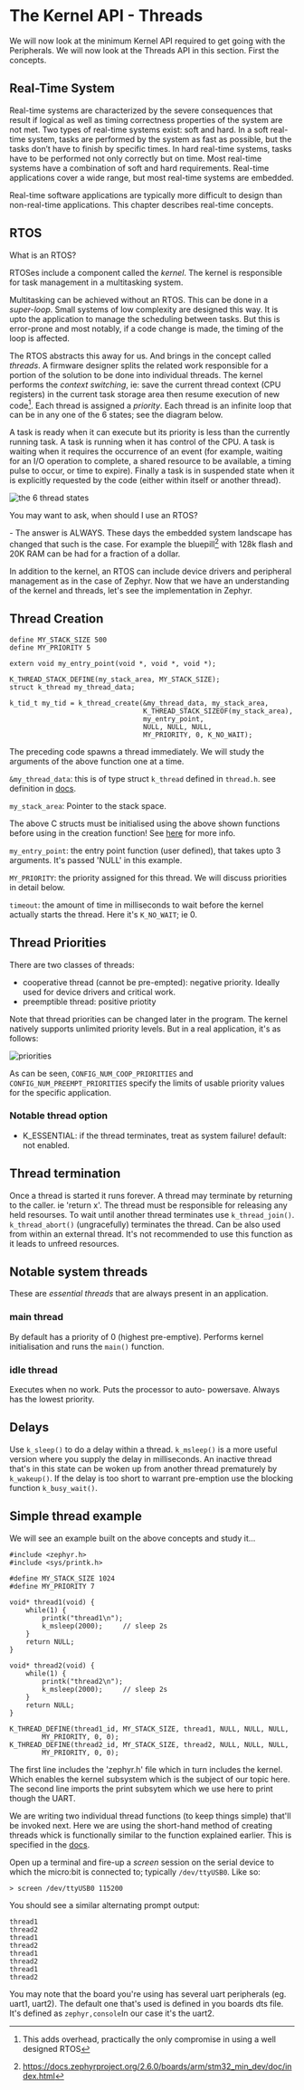 # The Kernel API - Threads

We will now look at the minimum Kernel API required to get going with the Peripherals. We will now look at the Threads API in this section. First the concepts.

## Real-Time System

Real-time systems are characterized by the severe consequences that result if logical as well as timing correctness properties of the system are not met. Two types of real-time systems exist: soft and hard. In a soft real-time system, tasks are performed by the system as fast as possible, but the tasks don’t have to finish by specific times. In hard real-time systems, tasks have to be performed not only correctly but on time. Most real-time systems have a combination of soft and hard requirements. Real-time applications cover a wide range, but most real-time systems are embedded.

Real-time software applications are typically more difficult to design than non-real-time applications. This chapter describes real-time concepts.

## RTOS

What is an RTOS?

RTOSes include a component called the *kernel*. The kernel is responsible for task management in a multitasking system.

Multitasking can be achieved without an RTOS. This can be done in a *super-loop*. Small systems of low complexity are designed this way. It is upto the application to manage the scheduling between tasks. But this is error-prone and most notably, if a code change is made, the timing of the loop is affected.

The RTOS abstracts this away for us. And brings in the concept called *threads*. A firmware designer splits the related work responsible for a portion of the solution to be done into individual threads. The kernel performs the *context switching*, ie: save the current thread context (CPU registers) in the current task storage area then resume execution of new code[^1]. Each thread is assigned a *priority*. Each thread is an infinite loop that can be in any one of the 6 states; see the diagram below.

A task is ready when it can execute but its priority is less than the currently running task. A task is running when it has control of the CPU. A task is waiting when it requires the occurrence of an event (for example, waiting for an I/O operation to complete, a shared resource to be available, a timing pulse to occur, or time to expire). Finally a task is in suspended state when it is explicitly requested by the code (either within itself or another thread).

![the 6 thread states](./images/thread_states.svg)


You may want to ask, when should I use an RTOS?

\- The answer is ALWAYS.
These days the embedded system landscape has changed that such is the case. For example the bluepill[^2] with 128k flash and 20K RAM can be had for a fraction of a dollar.


In addition to the kernel, an RTOS can include device drivers and peripheral management as in the case of Zephyr.
Now that we have an understanding of the kernel and threads, let's see the implementation in Zephyr.

[^1]: This adds overhead, practically the only compromise in using a well designed RTOS

[^2]: https://docs.zephyrproject.org/2.6.0/boards/arm/stm32_min_dev/doc/index.html

## Thread Creation

```
define MY_STACK_SIZE 500
define MY_PRIORITY 5

extern void my_entry_point(void *, void *, void *);

K_THREAD_STACK_DEFINE(my_stack_area, MY_STACK_SIZE);
struct k_thread my_thread_data;

k_tid_t my_tid = k_thread_create(&my_thread_data, my_stack_area,
                                 K_THREAD_STACK_SIZEOF(my_stack_area),
                                 my_entry_point,
                                 NULL, NULL, NULL,
                                 MY_PRIORITY, 0, K_NO_WAIT);
```

The preceding code spawns a thread immediately. We will study the arguments of the above function one at a time.

```&my_thread_data```: this is of type struct ```k_thread``` defined in ```thread.h```. see definition in [docs](https://docs.zephyrproject.org/latest/reference/kernel/threads/index.html#structk__thread).

```my_stack_area```: Pointer to the stack space. 

The above C structs must be initialised using the above shown functions before using in the creation function! See [here](https://docs.zephyrproject.org/latest/reference/kernel/threads/index.html#c.k_thread_create) for more info.

```my_entry_point```: the entry point function (user defined), that takes upto 3 arguments. It's passed 'NULL' in this example.

```MY_PRIORITY```: the priority assigned for this thread. We will discuss priorities in detail below.

```timeout```: the amount of time in milliseconds to wait before the kernel actually starts the thread. Here it's ```K_NO_WAIT```; ie 0.

## Thread Priorities

There are two classes of threads:
- cooperative thread (cannot be pre-empted): negative priority. Ideally used for device drivers and critical work.
- preemptible thread: positive priotity

Note that thread priorities can be changed later in the program. The kernel natively supports unlimited priority levels. But in a real application, it's as follows:

![priorities](./images/priorities.svg)

As can be seen, ```CONFIG_NUM_COOP_PRIORITIES``` and ```CONFIG_NUM_PREEMPT_PRIORITIES``` specify the limits of usable priority values for the specific application.

### Notable thread option
- K_ESSENTIAL: if the thread terminates, treat as system failure! default: not enabled.

## Thread termination

Once a thread is started it runs forever. A thread may terminate by returning to the caller. ie 'return x'. The thread must be responsible for releasing any held resourses.
To wait until another thread terminates use ```k_thread_join()```.
```k_thread_abort()``` (ungracefully)  terminates the thread. Can be also used from within an external thread. It's not recommended to use this function as it leads to unfreed resources.

## Notable system threads

These are *essential threads* that are always present in an application.

### main thread

By default has a priority of 0 (highest pre-emptive). Performs kernel initialisation and runs the ```main()``` function.

### idle thread

Executes when no work. Puts the processor to auto- powersave. Always has the lowest priority.

## Delays

Use ```k_sleep()``` to do a delay within a thread. ```k_msleep()``` is a more useful version where you supply the delay in milliseconds. An inactive thread that's in this state can be woken up from another thread prematurely by ```k_wakeup()```. If the delay is too short to warrant pre-emption use the blocking function ```k_busy_wait()```.

## Simple thread example

We will see an example built on the above concepts and study it...

```
#include <zephyr.h>
#include <sys/printk.h>

#define MY_STACK_SIZE 1024
#define MY_PRIORITY 7

void* thread1(void) {
	while(1) {
		printk("thread1\n");
		k_msleep(2000);		// sleep 2s
	}
	return NULL;
}

void* thread2(void) {
	while(1) {
		printk("thread2\n");
		k_msleep(2000);		// sleep 2s
	}
	return NULL;
}

K_THREAD_DEFINE(thread1_id, MY_STACK_SIZE, thread1, NULL, NULL, NULL,
		MY_PRIORITY, 0, 0);
K_THREAD_DEFINE(thread2_id, MY_STACK_SIZE, thread2, NULL, NULL, NULL,
		MY_PRIORITY, 0, 0);

```

The first line includes the 'zephyr.h' file which in turn includes the kernel. Which enables the kernel subsystem which is the subject of our topic here. The second line imports the print subsytem which we use here to print though the UART.

We are writing two individual thread functions (to keep things simple) that'll be invoked next. Here we are using the short-hand method of creating threads whick is functionally similar to the function explained earlier. This is specified in the [docs](https://docs.zephyrproject.org/latest/reference/kernel/threads/index.html#spawning-a-thread).

Open up a terminal and fire-up a *screen* session on the serial device to which the micro:bit is connected to; typically ```/dev/ttyUSB0```. Like so:
```
> screen /dev/ttyUSB0 115200
```
You should see a similar alternating prompt output:
```
thread1
thread2
thread1
thread2
thread1
thread2
thread1
thread2
```

You may note that the board you're using has several uart peripherals (eg. uart1, uart2). The default one that's used is defined in you boards dts file. It's defined as ```zephyr,console```In our case it's the uart2.
